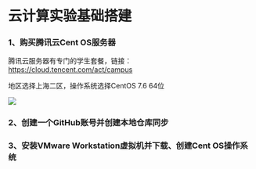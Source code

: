 # 云计算实验基础搭建

### 1、购买腾讯云Cent OS服务器

腾讯云服务器有专门的学生套餐，链接：https://cloud.tencent.com/act/campus

地区选择上海二区，操作系统选择CentOS 7.6 64位

![](C:\Users\Administrator\CLOUD\GithubProgram\实验一\Image1\1.png)

### 2、创建一个GitHub账号并创建本地仓库同步

### 3、安装VMware Workstation虚拟机并下载、创建Cent OS操作系统

